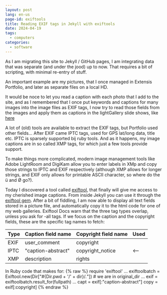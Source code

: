 ```yaml
---
layout: post
lang: en-us
page-id: exiftools
title: Reading EXIF tags in Jekyll with exiftools
date: 2024-04-19
tags:
  - computers
categories:
  - software
---
```


As I am migrating this site to Jekyll / GitHub pages, I am integrating data that was separate (and under the jood) up to now.
That requires a bit of scripting, with minimal re-entry of stuff.

An important example are my pictures, that I once managed in Extensis Portfolio, and later as separate files on a local HD.

It would be noce to let you read a caption with each photo that I add to the site, and as I remembered that I once put keywords and captions for many images into the image files as EXIF tags, I now try to read those fields from the images and apply them as captions in the lightGallery slide shows, like [here](../../assets/art-gallery/sketches/)

A lot of (old) tools are available to extract the EXIF tags, but Portfolio used other fields...
After EXIF came IPTC tags, used for GPS lat/long data, title etc. IPTC is sparsely supported bij ruby tools.
And as it happens, my image captions are in so called XMP tags, for which just a few tools provide support.

To make things more complicated, modern image management tools like Adobe LightRoom and DigiKam allow you to enter labels in XMp and copy those strings to IPTC and EXIF respectively (although XMP allows for longer strings, and EXIF only allows for printable ASCII character, so where do the ü and Ø go?).

Today I discovered a tool called [exiftool](https://exiftool.org/), that finally will give me access to my cherished image captions. From inside Jekyll you can use it through the [exiftool gem](https://rubygems.org/gems/exiftool/versions/1.2.5).
After a bit of fiddling, I am now able to display all text fields stored in a picture file, and automatically copy it to the html code for one of my web galleries.
Exiftool Docs warn that the three tag types overlap, unless you ask for -all tags. If we focus on the caption and the copyright fields, these are the specific tag names to fetch:

| Type | Caption field name  | Copyright field name | Used |
|------|---------------------|----------------------|------|
| EXIF | user_comment        | copyright            |      |
| IPTC | "caption-abstract"  | copyright_notice     | <--  |
| XMP  | description         | rights               |      |

In Ruby code that makes for:
{% raw %}
require 'exiftool'
...
exiftoolbatch = Exiftool.new(Dir["#{Dir.pwd + '/' + dir}/*.*"]) # we are in original_dir
...
exif =  exiftoolbatch.result_for(fullpath)
...
capt = exif[:"caption-abstract"]
copy = exif[:copyright]
{% endraw %}
